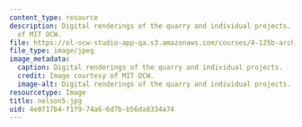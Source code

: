 ```yaml
---
content_type: resource
description: Digital renderings of the quarry and individual projects. Image courtesy
  of MIT OCW.
file: https://ol-ocw-studio-app-qa.s3.amazonaws.com/courses/4-125b-architecture-studio-building-in-landscapes-fall-2005/4e0717b4f1f974a66d7bb56da8334a74_nelson5.jpg
file_type: image/jpeg
image_metadata:
  caption: Digital renderings of the quarry and individual projects.
  credit: Image courtesy of MIT OCW.
  image-alt: Digital renderings of the quarry and individual projects.
resourcetype: Image
title: nelson5.jpg
uid: 4e0717b4-f1f9-74a6-6d7b-b56da8334a74
---
```

